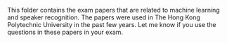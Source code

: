 
This folder contains the exam papers that are related to machine learning and speaker recognition. The papers were used in The Hong Kong Polytechnic University in the past few years. Let me know if you use the questions in these papers in your exam.
